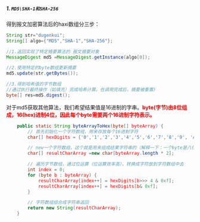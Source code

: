 ##### 1. `MD5\SHA-1和SHA-256`

得到报文加密算法后的haxi数组分三步：
```java
String str="dugenkui";
String[] algo={"MD5","SHA-1","SHA-256"};

//1.返回实现了特定摘要算法的 报文摘要对象
MessageDigest md5 =MessageDigest.getInstance(algo[0]);

//2.使用特定的byte数组更新摘要
md5.update(str.getBytes());

//3.得到哈希值的字节数组
//通过执行最终操作（如填充）完成哈希计算。在调用完成后，摘要被重置)
byte[] res=md5.digest();
```

对于md5获取其他算法，我们希望结果值是16进制的字串。**<font color=red>byte(字节)由8位组成，16(hex)进制4位，因此每个byte需要两个16进制字符表示。</fotn>**

```java
    public static String byteArrayToHex(byte[] byteArray) {
        // 首先初始化一个字符数组，用来存放每个16进制字符
        char[] hexDigits = {'0','1','2','3','4','5','6','7','8','9', 'A','B','C','D','E','F' };

        // new一个字符数组，这个就是用来组成结果字符串的（解释一下：一个byte是八位二进制，也就是2位十六进制字符（2的8次方等于16的2次方））
        char[] resultCharArray =new char[byteArray.length * 2];

        // 遍历字节数组，通过位运算（位运算效率高），转换成字符放到字符数组中去
        int index = 0;
        for (byte b : byteArray) {
            resultCharArray[index++] = hexDigits[b>>> 4 & 0xf];
            resultCharArray[index++] = hexDigits[b& 0xf];
        }

        // 字符数组组合成字符串返回
        return new String(resultCharArray);
    }

```
